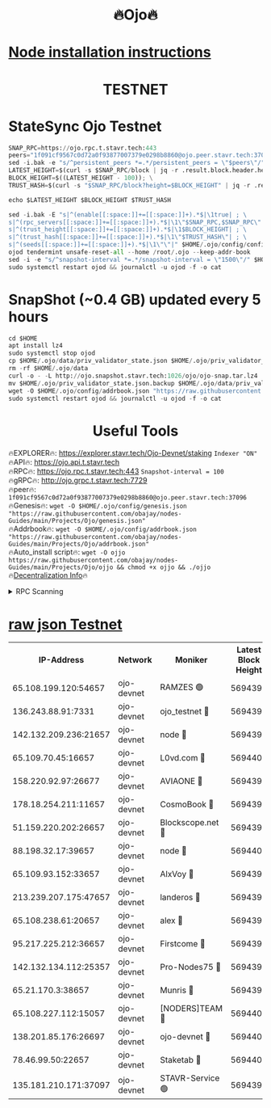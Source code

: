 <h1 align="center"> 🔥Ojo🔥</h1>

[Node installation instructions](https://github.com/obajay/nodes-Guides/tree/main/Projects/Ojo)
=

<h1 align="center"> TESTNET</h1>

# StateSync Ojo Testnet
```python
SNAP_RPC=https://ojo.rpc.t.stavr.tech:443
peers="1f091cf9567c0d72a0f93877007379e0298b8860@ojo.peer.stavr.tech:37096"
sed -i.bak -e "s/^persistent_peers *=.*/persistent_peers = \"$peers\"/" $HOME/.ojo/config/config.toml
LATEST_HEIGHT=$(curl -s $SNAP_RPC/block | jq -r .result.block.header.height); \
BLOCK_HEIGHT=$((LATEST_HEIGHT - 100)); \
TRUST_HASH=$(curl -s "$SNAP_RPC/block?height=$BLOCK_HEIGHT" | jq -r .result.block_id.hash)

echo $LATEST_HEIGHT $BLOCK_HEIGHT $TRUST_HASH

sed -i.bak -E "s|^(enable[[:space:]]+=[[:space:]]+).*$|\1true| ; \
s|^(rpc_servers[[:space:]]+=[[:space:]]+).*$|\1\"$SNAP_RPC,$SNAP_RPC\"| ; \
s|^(trust_height[[:space:]]+=[[:space:]]+).*$|\1$BLOCK_HEIGHT| ; \
s|^(trust_hash[[:space:]]+=[[:space:]]+).*$|\1\"$TRUST_HASH\"| ; \
s|^(seeds[[:space:]]+=[[:space:]]+).*$|\1\"\"|" $HOME/.ojo/config/config.toml
ojod tendermint unsafe-reset-all --home /root/.ojo --keep-addr-book
sed -i -e "s/^snapshot-interval *=.*/snapshot-interval = \"1500\"/" $HOME/.ojo/config/app.toml
sudo systemctl restart ojod && journalctl -u ojod -f -o cat
```
# SnapShot (~0.4 GB) updated every 5 hours
```python
cd $HOME
apt install lz4
sudo systemctl stop ojod
cp $HOME/.ojo/data/priv_validator_state.json $HOME/.ojo/priv_validator_state.json.backup
rm -rf $HOME/.ojo/data
curl -o - -L http://ojo.snapshot.stavr.tech:1026/ojo/ojo-snap.tar.lz4 | lz4 -c -d - | tar -x -C $HOME/.ojo --strip-components 2
mv $HOME/.ojo/priv_validator_state.json.backup $HOME/.ojo/data/priv_validator_state.json
wget -O $HOME/.ojo/config/addrbook.json "https://raw.githubusercontent.com/obajay/nodes-Guides/main/Projects/Ojo/addrbook.json"
sudo systemctl restart ojod && journalctl -u ojod -f -o cat
```
 <h1 align="center"> Useful Tools</h1>

🔥EXPLORER🔥:        https://explorer.stavr.tech/Ojo-Devnet/staking        `Indexer "ON"` \
🔥API🔥:                     https://ojo.api.t.stavr.tech \
🔥RPC🔥:                    https://ojo.rpc.t.stavr.tech:443              `Snapshot-interval = 100` \
🔥gRPC🔥:                  http://ojo.grpc.t.stavr.tech:7729 \
🔥peer🔥:                   `1f091cf9567c0d72a0f93877007379e0298b8860@ojo.peer.stavr.tech:37096` \
🔥Genesis🔥:    ```wget -O $HOME/.ojo/config/genesis.json "https://raw.githubusercontent.com/obajay/nodes-Guides/main/Projects/Ojo/genesis.json"``` \
🔥Addrbook🔥:    ```wget -O $HOME/.ojo/config/addrbook.json "https://raw.githubusercontent.com/obajay/nodes-Guides/main/Projects/Ojo/addrbook.json"``` \
🔥Auto_install script🔥: ```wget -O ojjo https://raw.githubusercontent.com/obajay/nodes-Guides/main/Projects/Ojo/ojjo && chmod +x ojjo && ./ojjo``` \
🔥[Decentralization Info](https://github.com/obajay/StateSync-snapshots/tree/main/Projects/Ojo/Decentralization)🔥



<details>
<summary>RPC Scanning</summary>

<h2 align="center"> We scan nodes in real time every 4 hours. And we provide the final result of RPC endpoints.
We cannot influence the operation of these nodes in any way. </h2>


```python
If Voting Power is higher than 0 --> then the Node is a validator of the network and may be subject to attack and be a potential threat to the chain.
```
```python
We marked such validators with a red symbol
```

</details>

[raw json Testnet](https://rpc-check.ojot.stavr.tech/ojot/rpc-ojot-result.json)
=


<table><tr><th>IP-Address</th><th>Network</th><th>Moniker</th><th>Latest Block Height</th><th>Earliest Block Height</th><th>Catching Up</th><th>Tx Index</th><th>Voting Power</th><th>Scan Time</th></tr><tr><td>65.108.199.120:54657</td><td>ojo-devnet</td><td>RAMZES 🟢</td><td>5694395</td><td>306156</td><td>False</td><td>on</td><td>0</td><td>2024-03-02T13:45:53.924400380UTC</td></tr><tr><td>136.243.88.91:7331</td><td>ojo-devnet</td><td>ojo_testnet 🔴</td><td>5694397</td><td>308845</td><td>False</td><td>on</td><td>1000</td><td>2024-03-02T13:46:01.779754417UTC</td></tr><tr><td>142.132.209.236:21657</td><td>ojo-devnet</td><td>node 🔴</td><td>5694399</td><td>350001</td><td>False</td><td>on</td><td>1999</td><td>2024-03-02T13:46:13.144340213UTC</td></tr><tr><td>65.109.70.45:16657</td><td>ojo-devnet</td><td>L0vd.com 🔴</td><td>5694400</td><td>695918</td><td>False</td><td>off</td><td>998</td><td>2024-03-02T13:46:20.852201707UTC</td></tr><tr><td>158.220.92.97:26677</td><td>ojo-devnet</td><td>AVIAONE 🔴</td><td>5694398</td><td>2754001</td><td>False</td><td>on</td><td>19926</td><td>2024-03-02T13:46:10.291347793UTC</td></tr><tr><td>178.18.254.211:11657</td><td>ojo-devnet</td><td>CosmoBook 🔴</td><td>5694399</td><td>4392001</td><td>False</td><td>off</td><td>1047</td><td>2024-03-02T13:46:15.480479203UTC</td></tr><tr><td>51.159.220.202:26657</td><td>ojo-devnet</td><td>Blockscope.net 🔴</td><td>5694395</td><td>4425001</td><td>False</td><td>on</td><td>2011</td><td>2024-03-02T13:45:53.301069361UTC</td></tr><tr><td>88.198.32.17:39657</td><td>ojo-devnet</td><td>node 🔴</td><td>5694400</td><td>4710001</td><td>False</td><td>on</td><td>102032</td><td>2024-03-02T13:46:17.729191773UTC</td></tr><tr><td>65.109.93.152:33657</td><td>ojo-devnet</td><td>AlxVoy 🔴</td><td>5694399</td><td>4943001</td><td>False</td><td>on</td><td>4491415</td><td>2024-03-02T13:46:12.893928584UTC</td></tr><tr><td>213.239.207.175:47657</td><td>ojo-devnet</td><td>landeros 🔴</td><td>5694398</td><td>4967924</td><td>False</td><td>off</td><td>11083</td><td>2024-03-02T13:46:10.541797473UTC</td></tr><tr><td>65.108.238.61:20657</td><td>ojo-devnet</td><td>alex 🔴</td><td>5694395</td><td>5131001</td><td>False</td><td>on</td><td>11359</td><td>2024-03-02T13:45:53.619968019UTC</td></tr><tr><td>95.217.225.212:36657</td><td>ojo-devnet</td><td>Firstcome 🔴</td><td>5694396</td><td>5251946</td><td>False</td><td>on</td><td>13566</td><td>2024-03-02T13:45:59.508904039UTC</td></tr><tr><td>142.132.134.112:25357</td><td>ojo-devnet</td><td>Pro-Nodes75 🔴</td><td>5694396</td><td>5594396</td><td>False</td><td>on</td><td>24651</td><td>2024-03-02T13:45:56.813245544UTC</td></tr><tr><td>65.21.170.3:38657</td><td>ojo-devnet</td><td>Munris 🔴</td><td>5694396</td><td>5594396</td><td>False</td><td>off</td><td>20123</td><td>2024-03-02T13:45:59.194299956UTC</td></tr><tr><td>65.108.227.112:15057</td><td>ojo-devnet</td><td>[NODERS]TEAM 🔴</td><td>5694400</td><td>5594400</td><td>False</td><td>off</td><td>9999</td><td>2024-03-02T13:46:20.292739486UTC</td></tr><tr><td>138.201.85.176:26697</td><td>ojo-devnet</td><td>ojo-devnet 🔴</td><td>5694400</td><td>5594400</td><td>False</td><td>on</td><td>1000024000</td><td>2024-03-02T13:46:20.550013541UTC</td></tr><tr><td>78.46.99.50:22657</td><td>ojo-devnet</td><td>Staketab 🔴</td><td>5694400</td><td>5668501</td><td>False</td><td>on</td><td>1276</td><td>2024-03-02T13:46:21.101065362UTC</td></tr><tr><td>135.181.210.171:37097</td><td>ojo-devnet</td><td>STAVR-Service 🟢</td><td>5694395</td><td>5692001</td><td>False</td><td>on</td><td>0</td><td>2024-03-02T13:45:54.527262641UTC</td></tr></table>
